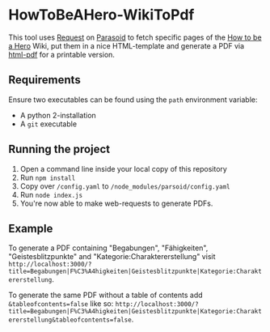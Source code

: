 # HowToBeAHero-WikiToPdf

This tool uses [Request](https://github.com/request/request) on [Parasoid](https://www.mediawiki.org/wiki/Parsoid) to fetch specific pages of the [How to be a Hero](https://howtobeahero.de/index.php?title=Hauptseite) Wiki, put them in a nice HTML-template and generate a PDF via [html-pdf](https://www.npmjs.com/package/html-pdf) for a printable version.

## Requirements

Ensure two executables can be found using the `path` environment variable:

* A python 2-installation
* A `git` executable

## Running the project

1. Open a command line inside your local copy of this repository
2. Run `npm install`
3. Copy over `/config.yaml` to `/node_modules/parsoid/config.yaml`
4. Run `node index.js`
5. You're now able to make web-requests to generate PDFs.

## Example
To generate a PDF containing "Begabungen", "Fähigkeiten", "Geistesblitzpunkte" and "Kategorie:Charaktererstellung" visit `http://localhost:3000/?title=Begabungen|F%C3%A4higkeiten|Geistesblitzpunkte|Kategorie:Charaktererstellung`.

To generate the same PDF without a table of contents add `&tableofcontents=false` like so: `http://localhost:3000/?title=Begabungen|F%C3%A4higkeiten|Geistesblitzpunkte|Kategorie:Charaktererstellung&tableofcontents=false`.
